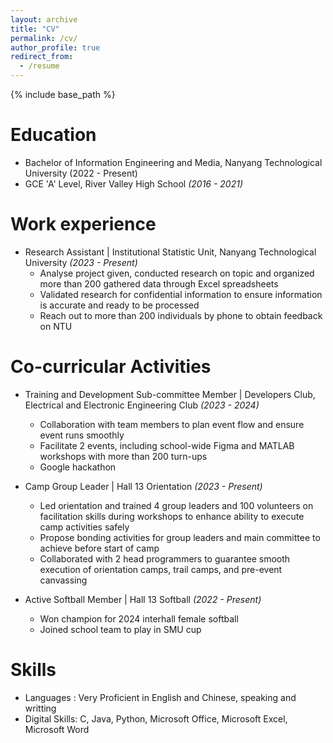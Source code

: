 ```yaml
---
layout: archive
title: "CV"
permalink: /cv/
author_profile: true
redirect_from:
  - /resume
---
```


{% include base_path %}

Education
======
* Bachelor of Information Engineering and Media, Nanyang Technological University (2022 - Present)
* GCE 'A' Level, River Valley High School _(2016 - 2021)_

Work experience
======
* Research Assistant | Institutional Statistic Unit, Nanyang Technological University _(2023 - Present)_
  * Analyse project given, conducted research on topic and organized more than 200 gathered data through Excel spreadsheets
  * Validated research for confidential information to ensure information is accurate and ready to be processed
  * Reach out to more than 200 individuals by phone to obtain feedback on NTU

Co-curricular Activities
======
* Training and Development Sub-committee Member | Developers Club, Electrical and Electronic Engineering Club _(2023 - 2024)_
  * Collaboration with team members to plan event flow and ensure event runs smoothly
  * Facilitate 2 events, including school-wide Figma and MATLAB workshops with more than 200 turn-ups
  * Google hackathon
 
* Camp Group Leader | Hall 13 Orientation _(2023 - Present)_
  * Led orientation and trained 4 group leaders and 100 volunteers on facilitation skills during workshops to enhance ability to execute camp activities safely
  * Propose bonding activities for group leaders and main committee to achieve before start of camp
  * Collaborated with 2 head programmers to guarantee smooth execution of orientation camps, trail camps, and pre-event canvassing
 
* Active Softball Member | Hall 13 Softball _(2022 - Present)_
  * Won champion for 2024 interhall female softball
  * Joined school team to play in SMU cup

Skills
======
* Languages : Very Proficient in English and Chinese, speaking and writting
* Digital Skills: C, Java, Python, Microsoft Office, Microsoft Excel, Microsoft Word
